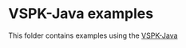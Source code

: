 # VSPK-Java examples

This folder contains examples using the [VSPK-Java](https://github.com/nuagenetworks/vspk-java)

